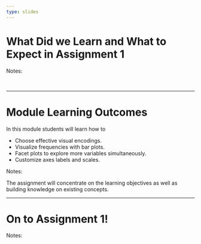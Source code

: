 ```yaml
---
type: slides
---
```


# What Did we Learn and What to Expect in Assignment 1

Notes:

<br>

---


# Module Learning Outcomes

In this module students will learn how to

- Choose effective visual encodings.
- Visualize frequencies with bar plots.
- Facet plots to explore more variables simultaneously.
- Customize axes labels and scales.

Notes:

The assignment will concentrate on the learning objectives as well as building knowledge on existing concepts.

---

# On to Assignment 1!

Notes:

<br>

